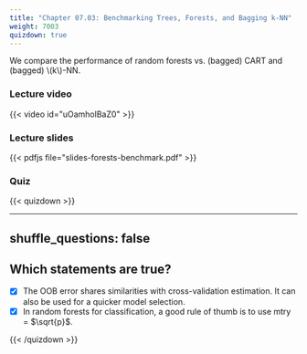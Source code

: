 ```yaml
---
title: "Chapter 07.03: Benchmarking Trees, Forests, and Bagging k-NN"
weight: 7003
quizdown: true
---
```

We compare the performance of random forests vs. (bagged) CART and (bagged) \\(k\\)-NN.

<!--more-->

### Lecture video

{{< video id="uOamholBaZ0" >}}

### Lecture slides

{{< pdfjs file="slides-forests-benchmark.pdf" >}}

### Quiz

{{< quizdown >}}

---
shuffle_questions: false
---

## Which statements are true? 

- [x] The OOB error shares similarities with cross-validation estimation. It can also be used for a quicker model selection.
- [x] In random forests for classification, a good rule of thumb is to use mtry = $\sqrt{p}$.

{{< /quizdown >}}